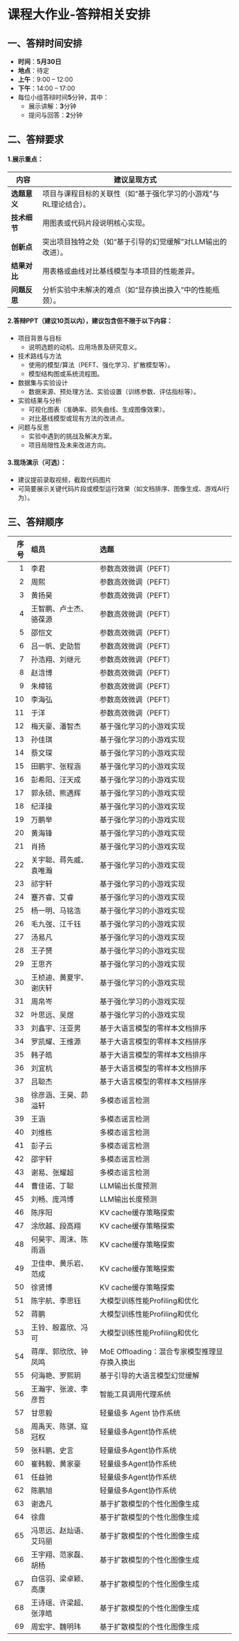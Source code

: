 # 课程大作业-答辩相关安排


## 一、答辩时间安排

- **时间**：**5月30日**
- **地点**：待定
- **上午**：9:00 – 12:00
- **下午**：14:00 – 17:00
- 每位小组答辩时间**5**分钟，其中：
  - 展示讲解：**3**分钟
  - 提问与回答：**2**分钟



## 二、答辩要求

#### 1.展示重点：

| 内容         | 建议呈现方式                                                 |
| ------------ | ------------------------------------------------------------ |
| **选题意义** | 项目与课程目标的关联性（如“基于强化学习的小游戏”与RL理论结合）。 |
| **技术细节** | 用图表或代码片段说明核心实现。                               |
| **创新点**   | 突出项目独特之处（如“基于引导的幻觉缓解”对LLM输出的改进）。  |
| **结果对比** | 用表格或曲线对比基线模型与本项目的性能差异。                 |
| **问题反思** | 分析实验中未解决的难点（如“显存换出换入”中的性能瓶颈）。     |


#### 2.答辩PPT（建议10页以内），建议包含但不限于以下内容：

- 项目背景与目标
  - 说明选题的动机、应用场景及研究意义。
- 技术路线与方法
  - 使用的模型/算法（PEFT、强化学习、扩散模型等）。
  - 模型结构图或系统流程图。
- 数据集与实验设计
  - 数据来源、预处理方法、实验设置（训练参数、评估指标等）。
- 实验结果与分析
  - 可视化图表（准确率、损失曲线、生成图像效果）。
  - 对比基线模型或现有方法的改进点。
- 问题与反思
  - 实验中遇到的挑战及解决方案。
  - 项目局限性及未来改进方向。


#### 3.现场演示（可选）：

- 建议提前录取视频，截取代码图片
- 可简要展示关键代码片段或模型运行效果（如文档排序、图像生成、游戏AI行为）。



## 三、答辩顺序

|   序号 | 组员                   | 选题                                         |
|-------:|:-----------------------|:---------------------------------------------|
|      1 | 李君                   | 参数高效微调（PEFT）                         |
|      2 | 周熙                   | 参数高效微调（PEFT）                         |
|      3 | 黄扬昊                 | 参数高效微调（PEFT）                         |
|      4 | 王智鹏、卢士杰、骆葆源 | 参数高效微调（PEFT）                         |
|      5 | 邵恺文                 | 参数高效微调（PEFT）                         |
|      6 | 吕一帆、史劭哲         | 参数高效微调（PEFT）                         |
|      7 | 孙浩翔、刘继元         | 参数高效微调（PEFT）                         |
|      8 | 赵浛博                 | 参数高效微调（PEFT）                         |
|      9 | 朱樟铭                 | 参数高效微调（PEFT）                         |
|     10 | 李海弘                 | 参数高效微调（PEFT）                         |
|     11 | 于洋                   | 参数高效微调（PEFT）                         |
|     12 | 梅天豪、潘智杰         | 基于强化学习的小游戏实现                     |
|     13 | 孙佳琪                 | 基于强化学习的小游戏实现                     |
|     14 | 蔡文琛                 | 基于强化学习的小游戏实现                     |
|     15 | 田鹏宇、张程涵         | 基于强化学习的小游戏实现                     |
|     16 | 彭希阳、汪天成         | 基于强化学习的小游戏实现                     |
|     17 | 郭永硕、熊遇辉         | 基于强化学习的小游戏实现                     |
|     18 | 纪泽操                 | 基于强化学习的小游戏实现                     |
|     19 | 万鹏举                 | 基于强化学习的小游戏实现                     |
|     20 | 黄海锋                 | 基于强化学习的小游戏实现                     |
|     21 | 肖扬                   | 基于强化学习的小游戏实现                     |
|     22 | 关宇聪、蒋先威、袁唯瀚 | 基于强化学习的小游戏实现                     |
|     23 | 祁宇轩                 | 基于强化学习的小游戏实现                     |
|     24 | 蹇齐睿、艾睿           | 基于强化学习的小游戏实现                     |
|     25 | 杨一明、马铭浩         | 基于强化学习的小游戏实现                     |
|     26 | 毛九弢、江千钰         | 基于强化学习的小游戏实现                     |
|     27 | 汤易凡                 | 基于强化学习的小游戏实现                     |
|     28 | 王子赟                 | 基于强化学习的小游戏实现                     |
|     29 | 王思齐                 | 基于强化学习的小游戏实现                     |
|     30 | 王桢迪、黄夏宇、谢庆轩 | 基于强化学习的小游戏实现                     |
|     31 | 周帛岑                 | 基于强化学习的小游戏实现                     |
|     32 | 叶思远、吴煜           | 基于强化学习的⼩游戏实现                     |
|     33 | 刘鑫宇、汪亚男         | 基于大语言模型的零样本文档排序               |
|     34 | 罗凯耀、王维源         | 基于大语言模型的零样本文档排序               |
|     35 | 韩子皓                 | 基于⼤语⾔模型的零样本⽂档排序               |
|     36 | 刘宜杭                 | 基于⼤语⾔模型的零样本⽂档排序               |
|     37 | 吕聪杰                 | 基于大语言模型的零样本文档排序               |
|     38 | 徐彦涵、王昊、茆溢轩   | 多模态谣言检测                               |
|     39 | 王涵                   | 多模态谣言检测                               |
|     40 | 刘维栋                 | 多模态谣言检测                               |
|     41 | 彭子云                 | 多模态谣言检测                               |
|     42 | 邵宇轩                 | 多模态谣言检测                               |
|     43 | 谢易、张耀超           | 多模态谣言检测                               |
|     44 | 曹佳诺、丁聪           | LLM输出长度预测                              |
|     45 | 刘畅、庞鸿博           | LLM输出长度预测                              |
|     46 | 陈序阳                 | KV cache缓存策略探索                         |
|     47 | 涂欣越、段高翔         | KV cache缓存策略探索                         |
|     48 | 何昊宇、周沫、陈⾬涵   | KV cache缓存策略探索                         |
|     49 | 卫佳申、黄乐岩、范成   | KV cache缓存策略探索                         |
|     50 | 徐贤博                 | KV cache缓存策略探索                         |
|     51 | 陈宇航、李思钰         | 大模型训练性能Profiling和优化                |
|     52 | 蒋鹏                   | 大模型训练性能Profiling和优化                |
|     53 | 王铃、殷嘉欣、冯可     | 大模型训练性能Profiling和优化                |
|     54 | 蒋庠、郭欣欣、钟凤鸣   | MoE Offloading：混合专家模型推理显存换入换出 |
|     55 | 何海艳、罗熙玥         | 基于引导的大语言模型幻觉缓解                 |
|     56 | 王瀚宇、张波、李彦哲   | 智能工具调用代理系统                         |
|     57 | 甘思毅                 | 轻量级多 Agent 协作系统                      |
|     58 | 周禹天、陈骐、寇冠权   | 轻量级多Agent协作系统                        |
|     59 | 张科鹏、史⾔           | 轻量级多Agent协作系统                        |
|     60 | 崔韩毅、黄家豪         | 轻量级多Agent协作系统                        |
|     61 | 任益驰                 | 轻量级多Agent协作系统                        |
|     62 | 陈鹏旭                 | 轻量级多Agent协作系统                        |
|     63 | 谢逸凡                 | 基于扩散模型的个性化图像生成                 |
|     64 | 徐鼎                   | 基于扩散模型的个性化图像生成                 |
|     65 | 冯思远、赵灿语、艾玛丽 | 基于扩散模型的个性化图像生成                 |
|     66 | 王宇翔、范家磊、胡杨   | 基于扩散模型的个性化图像生成                 |
|     67 | 白信羽、梁卓颖、高康   | 基于扩散模型的个性化图像生成                 |
|     68 | 王诗瑶、许梁超、张淳皓 | 基于扩散模型的个性化图像⽣成                 |
|     69 | 周宏宇、魏明玮         | 基于扩散模型的个性化图像⽣成                 |